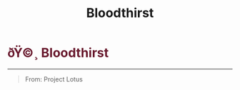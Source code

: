 ﻿---
lang: en-US
title: Bloodthirst
prev:
next:
---

# <font color=#691a2e>ðŸ©¸ <b>Bloodthirst</b></font> <Badge text="Mixed" type="tip" vertical="middle"/>
---

> From: Project Lotus
